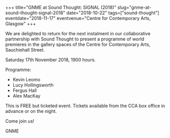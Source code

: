 +++
title="GNME at Sound Thought: SIGNAL (2018)"
slug="gnme-at-sound-thought-signal-2018"
date="2018-10-22"
tags=["sound-thought"]
eventdate="2018-11-17"
eventvenue="Centre for Contemporary Arts, Glasgow"
+++

We are delighted to return for the next instalment in our collaborative partnership with Sound Thought to present a programme of world premieres in the gallery spaces of the Centre for Contemporary Arts, Sauchiehall Street.

Saturday 17th November 2018, 1900 hours.

Programme:

* Kevin Leomo
* Lucy Hollingsworth
* Fergus Hall
* Alex MacKay

This is FREE but ticketed event. Tickets available from the CCA box office in advance or on the night.

Come join us!

GNME
